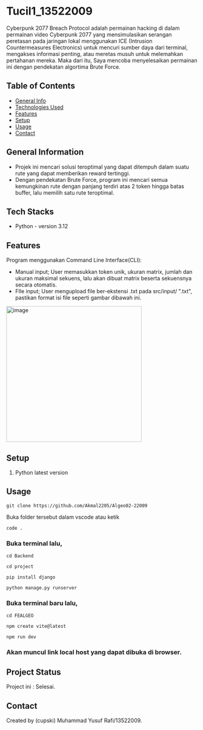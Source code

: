 #  Tucil1_13522009
Cyberpunk 2077 Breach Protocol adalah permainan hacking di dalam permainan video Cyberpunk 2077 yang mensimulasikan serangan peretasan pada jaringan lokal menggunakan ICE (Intrusion Countermeasures Electronics) untuk mencuri sumber daya dari terminal, mengakses informasi penting, atau meretas musuh untuk melemahkan pertahanan mereka. Maka dari itu, Saya mencoba menyelesaikan permainan ini dengan pendekatan algortima Brute Force.
## Table of Contents
* [General Info](#general-information)
* [Technologies Used](#technologies-used)
* [Features](#features)
* [Setup](#setup)
* [Usage](#usage)
* [Contact](#contact)
<!-- * [License](#license) -->


## General Information
- Projek ini mencari solusi teroptimal yang dapat ditempuh dalam suatu rute yang dapat memberikan reward tertinggi.
- Dengan pendekatan Brute Force, program ini mencari semua kemungkinan rute dengan panjang terdiri atas 2 token hingga batas buffer, lalu memilih satu rute teroptimal.
<!-- You don't have to answer all the questions - just the ones relevant to your project. -->


## Tech Stacks
- Python - version 3.12


## Features
Program menggunakan Command Line Interface(CLI):
- Manual input; User memasukkan token unik, ukuran matrix, jumlah dan ukuran maksimal sekuens, lalu akan dibuat matrix beserta sekuensnya secara otomatis.
- FIle input; User mengupload file ber-ekstensi .txt pada src/input/ ".txt", pastikan format isi file seperti gambar dibawah ini.
<img width="357" alt="image" src="https://github.com/cupski/-Tucil1_13522009/assets/118907510/4242ddcc-18d4-4cc6-a552-5b55b96079d8">


## Setup
1. Python latest version


## Usage
```shell
git clone https://github.com/Akmal2205/Algeo02-22009
```
Buka folder tersebut dalam vscode atau ketik
```shell
code .
```
### Buka terminal lalu,
```shell
cd Backend
```
```shell
cd project
```
```shell
pip install django
```
```shell
python manage.py runserver
```
### Buka terminal baru lalu,
```shell
cd FEALGEO
```
```shell
npm create vite@latest
```
```shell
npm run dev
```
### Akan muncul link local host yang dapat dibuka di browser.


## Project Status
Project ini : Selesai.



## Contact
Created by (cupski) Muhammad Yusuf Rafi/13522009.


<!-- Optional -->
<!-- ## License -->
<!-- This project is open source and available under the [... License](). -->

<!-- You don't have to include all sections - just the one's relevant to your project -->
